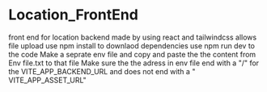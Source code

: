 # Location_FrontEnd
front end for location backend made by using react and tailwindcss allows file upload
use npm install to downlaod dependencies 
use npm run dev to the code
 Make a seprate env file and copy and paste the the content from Env file.txt to that file
 Make sure the the adress in env file end with a "/" for the VITE_APP_BACKEND_URL and does not end with a " VITE_APP_ASSET_URL"
 
